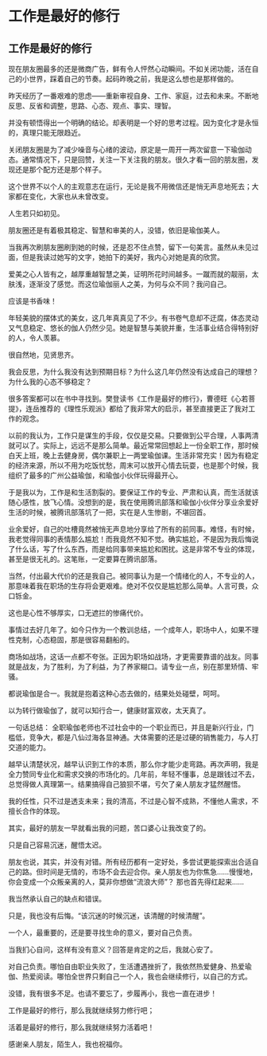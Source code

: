 # 工作是最好的修行


## **工作是最好的修行**

现在朋友圈最多的还是微商广告，鲜有令人怦然心动瞬间。不如关闭功能，活在自己的小世界，踩着自己的节奏。起码昨晚之前，我是这么想也是那样做的。

昨天经历了一番艰难的思虑——重新审视自身、工作、家庭，过去和未来。不断地反思、反省和调整，思路、心态、观点、事实、理智。

并没有顿悟得出一个明确的结论。却表明是一个好的思考过程。因为变化才是永恒的，真理只能无限趋近。

关闭朋友圈是为了减少噪音与心绪的波动，原定是一周开一两次留意一下瑜伽动态。通常情况下，只是回赞，关注一下关注我的朋友。很久才看一回的朋友圈，发现还是那个配方还是那个样子。

这个世界不以个人的主观意志在运行，无论是我不用微信还是悄无声息地死去；大家都在变化，大家也从未曾改变。

人生若只如初见。

朋友圈还是有着极其稳定、智慧和审美的人，没错，依旧是瑜伽美人。

当我再次刷朋友圈刷到她的时候，还是忍不住点赞，留下一句美言。虽然从未见过面，但是我读过她写的文字，她拍下的美好，我内心对她是真的欣赏。

爱美之心人皆有之，越厚重越智慧之美，证明所花时间越多。一蹴而就的靓丽，太肤浅，逐渐没了感觉。而这位瑜伽丽人之美，为何与众不同？我问自己。

应该是书香味！

年轻美貌的摆体式的美女，这几年真真见了不少。有书卷气息却不迂腐，体态灵动又气息稳定、悠长的伽人仍然少见。她是智慧与美貌并重，生活事业结合得特别好的人，令人羡慕。

很自然地，见贤思齐。

我会反思，为什么我没有达到预期目标？为什么这几年仍然没有达成自己的理想？为什么我的心态不够稳定？

很多答案都可以在书中寻找到。樊登读书《工作是最好的修行》，曹德旺《心若菩提》，连岳推荐的《理性乐观派》都给了我非常大的启示，甚至直接更正了我对工作的观念。

以前的我认为，工作只是谋生的手段，仅仅是交易。只要做到公平合理，人事两清就可以了。实际上，远远不是那么简单。最近常常回想起上一份全职工作，那时候白天上班，晚上去健身房，偶尔兼职上一两堂瑜伽课。生活非常充实！因为有稳定的经济来源，所以不用为吃饭忧愁，周末可以放开心情去玩耍，也是那个时候，我组织了最多的广州公益瑜伽，和瑜伽小伙伴玩得最开心。

于是我以为，工作是和生活割裂的。要保证工作的专业、严肃和认真，而生活就该随心感性，放飞心情。没想到的是，我在使用腾讯部落和瑜伽小伙伴分享业余爱好生活的时候，被腾讯部落坑了一把，实在是人生惨剧，不堪回首。

业余爱好，自己的吐槽竟然被悄无声息地分享给了所有的前同事。难怪，有时候，我老觉得同事的表情那么尴尬！而我竟然不知不觉。确实尴尬，不是因为我后悔说了什么话，写了什么东西，而是给同事带来尴尬和困扰。这是非常不专业的体现，甚至是很无礼的。这笔账，一定要算在腾讯部落。

当然，付出最大代价的还是我自己。被同事认为是一个情绪化的人，不专业的人，那意味着我在职场的生存将会更艰难。绝对不仅仅是尴尬那么简单。人言可畏，众口铄金。

这也是心性不够厚实，口无遮拦的惨痛代价。

事情过去好几年了。如今只作为一个教训总结，一个成年人，职场中人，如果不理性克制，心态稳固，那是很容易翻船的。

商场如战场，这话一点都不夸张。正因为职场如战场，才更需要靠谱的战友。同事就是战友，为了胜利，为了利益，为了养家糊口。请专业一点，别在那里矫情、牢骚。

都说瑜伽是合一。我就是抱着这种心态去做的，结果处处碰壁，呵呵。

以为转行做瑜伽了，就可以知行合一，健康财富双收，太天真了。

一句话总结： 全职瑜伽老师也不过社会中的一个职业而已，并且是新兴行业，门槛低，竞争大，都是八仙过海各显神通。大体需要的还是过硬的销售能力，与人打交道的能力。

越早认清楚状况，越早认识到工作的本质，那么你才能少走弯路。再次声明，我是全力赞同专业化和需求交换的市场化的。几年前，年轻不懂事，总是跟钱过不去，总觉得做人真理第一。结果搞得自己狼狈不堪，亏欠了亲人朋友才猛然醒悟。

我的任性，只不过是透支未来；我的清高，不过是心智不成熟，不懂他人需求，不擅长合作的体现。

其实，最好的朋友一早就看出我的问题，苦口婆心让我改变了的。

只是自己容易沉迷，醒悟太迟。

朋友也说，其实，并没有对错。所有经历都有一定好处，多尝试更能探索出合适自己的路。但时间是无情的，市场不会去迎合你。亲人朋友也为你焦急……慢慢地，你会变成一个众叛亲离的人，莫非你想做“流浪大师”？ 那也首先得红起来……

我当然承认自己的缺点和错误。

只是，我也没有后悔。“该沉迷的时候沉迷，该清醒的时候清醒”。

一个人，最重要的，还是要寻找生命的意义，要对自己负责。

当我扪心自问，这样有没有意义？回答是肯定的之后，我就心安了。

对自己负责。哪怕自由职业失败了，生活遭遇挫折了，我依然热爱健身、热爱瑜伽、热爱阅读。哪怕全世界只剩自己一个人，我也会继续修行，以自己的方式。

没错，我有很多不足。也请不要忘了，步履再小，我也一直在进步！ 

工作是最好的修行，那么我就继续努力修行吧；

活着是最好的修行，那么我就继续努力活着吧！

感谢亲人朋友，陌生人，我也祝福你。
